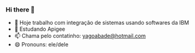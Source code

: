 ### Hi there 👋


- 🔭 Hoje trabalho com integração de sistemas usando softwares da IBM
- 🌱 Estudando Apigee
- 📫 Chama pelo contatinho: yagoabade@hotmail.com
- 😄 Pronouns: ele/dele

